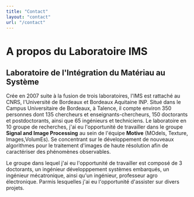 ```yaml
---
title: "Contact"
layout: "contact"
url: "/contact"
---
```


<!-- Dans cette partie, il s’agit donc d’apporter les éléments essentiels qui permettent au lecteur d’appréhender le 
contexte global de la mission en entreprise. Cette description doit être personnelle et non copiée des brochures 
ou site Internet de l’entreprise. Vous pouvez, par exemple, décrire : 
- l’entreprise en quelques lignes, sa localisation, son histoire, son activité ;
- l’environnement de travail, le contexte. -->


# A propos du Laboratoire IMS
## Laboratoire de l'Intégration du Matériau au Système

<!-- Picture -->

Crée en 2007 suite à la fusion de trois laboratoires, l'IMS est rattaché au CNRS, l'Université de Bordeaux et Bordeaux Aquitaine INP. Situé dans le Campus Universitaire de Bordeaux, à Talence, il compte environ 350 personnes dont 135 chercheurs et enseignants-chercheurs, 150 doctorants et postdoctorants, ainsi que 65 ingénieurs et techniciens.
Le laboratoire en 10 groupe de recherches, j'ai eu l'opportunité de travailler dans le groupe **Signal and Image Processing** au sein de l'équipe **Motive** (MOdels, Texture, Images,VolumEs). Se concentrant sur le développement de nouveaux algorithmes pour le traitement d'images de haute résolution afin de caractériser des phénomènes observables. 

Le groupe dans lequel j'ai eu l'opportunité de travailler est composé de 3 doctorants, un ingénieur développpement systèmes embarqués, un ingénieur mécatronique, ainsi qu'un ingénieur, professeur agro électronique. 
Parmis lesquelles j'ai eu l'opportunité d'assister sur divers projets.